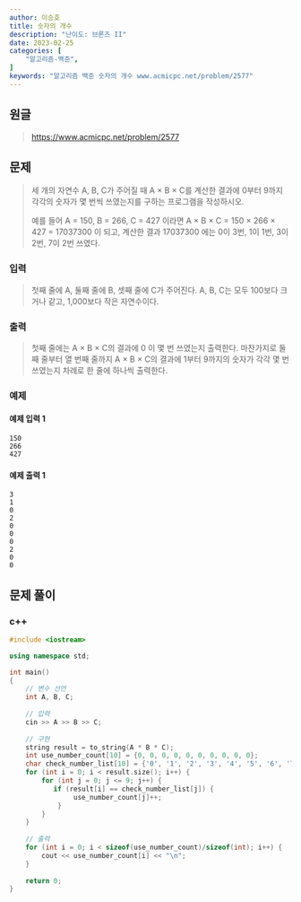 ```yaml
---
author: 이승호
title: 숫자의 개수
description: "난이도: 브론즈 II"
date: 2023-02-25
categories: [
    "알고리즘-백준",
]
keywords: "알고리즘 백준 숫자의 개수 www.acmicpc.net/problem/2577"
---
```


## 원글
> https://www.acmicpc.net/problem/2577

## 문제

> 세 개의 자연수 A, B, C가 주어질 때 A × B × C를 계산한 결과에 0부터 9까지 각각의 숫자가 몇 번씩 쓰였는지를 구하는 프로그램을 작성하시오.
> 
> 예를 들어 A = 150, B = 266, C = 427 이라면 A × B × C = 150 × 266 × 427 = 17037300 이 되고, 계산한 결과 17037300 에는 0이 3번, 1이 1번, 3이 2번, 7이 2번 쓰였다.

### 입력

> 첫째 줄에 A, 둘째 줄에 B, 셋째 줄에 C가 주어진다. A, B, C는 모두 100보다 크거나 같고, 1,000보다 작은 자연수이다.

### 출력

> 첫째 줄에는 A × B × C의 결과에 0 이 몇 번 쓰였는지 출력한다. 마찬가지로 둘째 줄부터 열 번째 줄까지 A × B × C의 결과에 1부터 9까지의 숫자가 각각 몇 번 쓰였는지 차례로 한 줄에 하나씩 출력한다.

### 예제

#### 예제 입력 1

```
150
266
427
```

#### 예제 출력 1

```
3
1
0
2
0
0
0
2
0
0
```

## 문제 풀이

### c++
```c++
#include <iostream>

using namespace std;

int main()
{
    // 변수 선언
    int A, B, C;
    
    // 입력
    cin >> A >> B >> C;
    
    // 구현
    string result = to_string(A * B * C);
    int use_number_count[10] = {0, 0, 0, 0, 0, 0, 0, 0, 0, 0};
    char check_number_list[10] = {'0', '1', '2', '3', '4', '5', '6', '7', '8', '9'};
    for (int i = 0; i < result.size(); i++) {
        for (int j = 0; j <= 9; j++) {
           if (result[i] == check_number_list[j]) {
                use_number_count[j]++;
            }
        }
    }
    
    // 출력
    for (int i = 0; i < sizeof(use_number_count)/sizeof(int); i++) {
        cout << use_number_count[i] << "\n";
    }
    
    return 0;
}
```